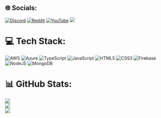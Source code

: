 ## 🌐 Socials:
[![Discord](https://img.shields.io/badge/Discord-%237289DA.svg?logo=discord&logoColor=white)](htttps://discord.gg/https://discord.com/users/1042544283741343835) [![Reddit](https://img.shields.io/badge/Reddit-%23FF4500.svg?logo=Reddit&logoColor=white)](https://reddit.com/user/Lovie) [![YouTube](https://img.shields.io/badge/YouTube-%23FF0000.svg?logo=YouTube&logoColor=white)](https://youtube.com/c/Lovie)
[![](https://visitcount.itsvg.in/api?id=loviedev&icon=7&color=6)](https://visitcount.itsvg.in)

# 💻 Tech Stack:
![AWS](https://img.shields.io/badge/AWS-%23FF9900.svg?style=for-the-badge&logo=amazon-aws&logoColor=white) ![Azure](https://img.shields.io/badge/azure-%230072C6.svg?style=for-the-badge&logo=azure-devops&logoColor=white) ![TypeScript](https://img.shields.io/badge/typescript-%23007ACC.svg?style=for-the-badge&logo=typescript&logoColor=white) ![JavaScript](https://img.shields.io/badge/javascript-%23323330.svg?style=for-the-badge&logo=javascript&logoColor=%23F7DF1E) ![HTML5](https://img.shields.io/badge/html5-%23E34F26.svg?style=for-the-badge&logo=html5&logoColor=white) ![CSS3](https://img.shields.io/badge/css3-%231572B6.svg?style=for-the-badge&logo=css3&logoColor=white) ![Firebase](https://img.shields.io/badge/firebase-%23039BE5.svg?style=for-the-badge&logo=firebase) ![NodeJS](https://img.shields.io/badge/node.js-6DA55F?style=for-the-badge&logo=node.js&logoColor=white) ![MongoDB](https://img.shields.io/badge/MongoDB-%234ea94b.svg?style=for-the-badge&logo=mongodb&logoColor=white)
# 📊 GitHub Stats:
![](https://github-readme-stats.vercel.app/api?username=loviedev&theme=radical&hide_border=false&include_all_commits=false&count_private=false)<br/>
![](https://github-readme-streak-stats.herokuapp.com/?user=loviedev&theme=radical&hide_border=false)<br/>
![](https://github-readme-stats.vercel.app/api/top-langs/?username=loviedev&theme=radical&hide_border=false&include_all_commits=false&count_private=false&layout=compact)
